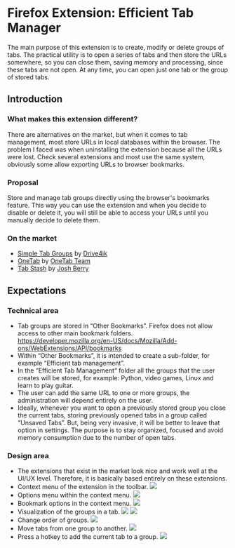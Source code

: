 # Firefox Extension: Efficient Tab Manager

The main purpose of this extension is to create, modify or delete groups of tabs. The practical utility is to open a
series of tabs and then store the URLs somewhere, so you can close them, saving memory and processing, since these tabs
are not open. At any time, you can open just one tab or the group of stored tabs.

## Introduction

### What makes this extension different?

There are alternatives on the market, but when it comes to tab management, most store URLs in local databases within the
browser. The problem I faced was when uninstalling the extension because all the URLs were lost. Check several
extensions and most use the same system, obviously some allow exporting URLs to browser bookmarks.

### Proposal

Store and manage tab groups directly using the browser's bookmarks feature. This way you can use the extension and when
you decide to disable or delete it, you will still be able to access your URLs until you manually decide to delete them.

### On the market

- [Simple Tab Groups](https://addons.mozilla.org/en-US/firefox/addon/simple-tab-groups/)
  by [Drive4ik](https://addons.mozilla.org/en-US/firefox/user/1017663/)
- [OneTab](https://addons.mozilla.org/en-US/firefox/addon/onetab/)
  by [OneTab Team](https://addons.mozilla.org/en-US/firefox/user/10945418/)
- [Tab Stash](https://addons.mozilla.org/en-US/firefox/addon/tab-stash/)
  by [Josh Berry](https://addons.mozilla.org/en-US/firefox/user/14084455/)

## Expectations

### Technical area

- Tab groups are stored in “Other Bookmarks”. Firefox does not allow access to other main bookmark folders.
  https://developer.mozilla.org/en-US/docs/Mozilla/Add-ons/WebExtensions/API/bookmarks
- Within “Other Bookmarks”, it is intended to create a sub-folder, for example “Efficient tab management”.
- In the “Efficient Tab Management” folder all the groups that the user creates will be stored, for example: Python, video games, Linux and learn to play guitar.
- The user can add the same URL to one or more groups, the administration will depend entirely on the user.
- Ideally, whenever you want to open a previously stored group you close the current tabs, storing previously opened tabs in a group called “Unsaved Tabs”. But, being very invasive, it will be better to leave that option in settings. The purpose is to stay organized, focused and avoid memory consumption due to the number of open tabs.

### Design area

- The extensions that exist in the market look nice and work well at the UI/UX level. Therefore, it is basically based entirely on these extensions.
- Context menu of the extension in the toolbar.
  ![](https://addons.mozilla.org/user-media/previews/full/209/209871.png)
- Options menu within the context menu.
  ![](https://addons.mozilla.org/user-media/previews/full/209/209872.png)
- Bookmark options in the context menu.
  ![](https://addons.mozilla.org/user-media/previews/full/209/209879.png)
- Visualization of the groups in a tab.
  ![](https://addons.mozilla.org/user-media/previews/full/209/209884.png)
  ![](https://addons.mozilla.org/user-media/previews/full/251/251717.png)
- Change order of groups.
  ![](https://addons.mozilla.org/user-media/previews/full/209/209887.png)
- Move tabs from one group to another.
  ![](https://addons.mozilla.org/user-media/previews/full/209/209888.png)
- Press a hotkey to add the current tab to a group.
  ![](https://addons.mozilla.org/user-media/previews/full/209/209891.png)
